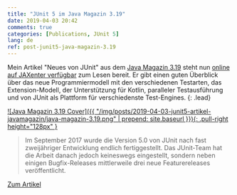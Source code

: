```yaml
---
title: "JUnit 5 im Java Magazin 3.19"
date: 2019-04-03 20:42
comments: true
categories: [Publications, JUnit 5]
lang: de
ref: post-junit5-java-magazin-3.19
---
```


Mein Artikel "Neues von JUnit" aus dem [Java Magazin 3.19](https://jaxenter.de/ausgaben/java-magazin-3-19) steht nun [online auf JAXenter verfügbar](https://jaxenter.de/junit-5-beyond-testing-framework-81787) zum Lesen bereit. Er gibt einen guten Überblick über das neue Programmiermodell mit den verschiedenen Testarten, das Extension-Modell, der Unterstützung für Kotlin, paralleler Testausführung und von JUnit als Plattform für verschiedenste Test-Engines.<!--more-->
{: .lead}

[![Java Magazin 3.19 Cover]({{ "/img/posts/2019-04-03-junit5-artikel-javamagazin/java-magazin-3.19.png" | prepend: site.baseurl }}){: .pull-right height="128px" }](https://jaxenter.de/junit-5-beyond-testing-framework-81787)

> Im September 2017 wurde die Version 5.0 von JUnit nach fast zweijähriger Entwicklung endlich fertiggestellt. Das JUnit-Team hat die Arbeit danach jedoch keineswegs eingestellt, sondern neben einigen Bugfix-Releases mittlerweile drei neue Featurereleases veröffentlicht.

<a href="https://jaxenter.de/junit-5-beyond-testing-framework-81787" class="btn btn-primary btn-lg">Zum Artikel <span aria-hidden="true"><i class="fa fa-external-link"></i></span></a>
